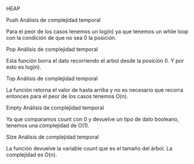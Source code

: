 HEAP

Push Análisis de complejidad temporal

Para el peor de los casos tenemos un log(n) ya que tenemos un while loop con la condición de que no sea 0 la posición.

Pop Análisis de complejidad temporal

Esta función borra el dato recorriendo el arbol desde la posición 0. Y por esto es log(n).

Top Análisis de complejidad temporal

La función retorna el valor de hasta arriba y no es necesario que recorra entonces para el peor de los casos tenemos O(n).

Empty Análisis de complejidad temporal

Ya que comparamos count con 0 y devuelve un tipo de dato booleano, tenemos una complejidad de O(1).

Size Análisis de complejidad temporal

La función devuelve la variable count que es el tamaño del árbol. La complejidad es O(n).
